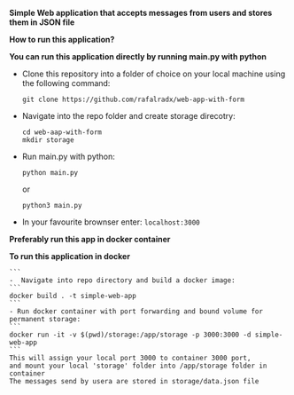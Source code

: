**Simple Web application that accepts messages from users and stores them in JSON file**

**How to run this application?**

**You can run this application directly by running main.py with python**

- Clone this repository into a folder of choice on your local machine using the following command:
    ```
    git clone https://github.com/rafalradx/web-app-with-form
    ```
- Navigate into the repo folder and create storage direcotry:
    ```
    cd web-aap-with-form
    mkdir storage
    ```
- Run main.py with python:
    ```
    python main.py
    ```
    or
    ```
    python3 main.py
    ```
- In your favourite brownser enter:
        ```localhost:3000```

**Preferably run this app in docker container**

**To run this application in docker**


    ```
    -  Navigate into repo directory and build a docker image:
    ```
    docker build . -t simple-web-app
    ```
    - Run docker container with port forwarding and bound volume for permanent storage:
    ```
    docker run -it -v $(pwd)/storage:/app/storage -p 3000:3000 -d simple-web-app
    ```
    This will assign your local port 3000 to container 3000 port, 
    and mount your local 'storage' folder into /app/storage folder in container
    The messages send by usera are stored in storage/data.json file